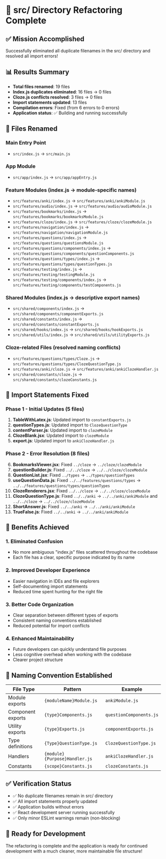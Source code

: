 # 🎉 src/ Directory Refactoring Complete

## ✅ Mission Accomplished
Successfully eliminated all duplicate filenames in the src/ directory and resolved all import errors!

## 📊 Results Summary
- **Total files renamed**: 19 files
- **Index.js duplicates eliminated**: 16 files → 0 files
- **Cloze.js conflicts resolved**: 3 files → 0 files
- **Import statements updated**: 13 files
- **Compilation errors**: Fixed (from 6 errors to 0 errors)
- **Application status**: ✅ Building and running successfully

## 🔄 Files Renamed

### Main Entry Point
- `src/index.js` → `src/main.js`

### App Module
- `src/app/index.js` → `src/app/appEntry.js`

### Feature Modules (index.js → module-specific names)
- `src/features/anki/index.js` → `src/features/anki/ankiModule.js`
- `src/features/audio/index.js` → `src/features/audio/audioModule.js`
- `src/features/bookmarks/index.js` → `src/features/bookmarks/bookmarksModule.js`
- `src/features/cloze/index.js` → `src/features/cloze/clozeModule.js`
- `src/features/navigation/index.js` → `src/features/navigation/navigationModule.js`
- `src/features/questions/index.js` → `src/features/questions/questionsModule.js`
- `src/features/questions/components/index.js` → `src/features/questions/components/questionComponents.js`
- `src/features/questions/types/index.js` → `src/features/questions/types/questionTypes.js`
- `src/features/testing/index.js` → `src/features/testing/testingModule.js`
- `src/features/testing/components/index.js` → `src/features/testing/components/testComponents.js`

### Shared Modules (index.js → descriptive export names)
- `src/shared/components/index.js` → `src/shared/components/componentExports.js`
- `src/shared/constants/index.js` → `src/shared/constants/constantExports.js`
- `src/shared/hooks/index.js` → `src/shared/hooks/hookExports.js`
- `src/shared/utils/index.js` → `src/shared/utils/utilityExports.js`

### Cloze-related Files (resolved naming conflicts)
- `src/features/questions/types/Cloze.js` → `src/features/questions/types/ClozeQuestionType.js`
- `src/features/anki/cloze.js` → `src/features/anki/ankiClozeHandler.js`
- `src/shared/constants/cloze.js` → `src/shared/constants/clozeConstants.js`

## 🔧 Import Statements Fixed

### Phase 1 - Initial Updates (5 files)
1. **TableWithLatex.js**: Updated import to `constantExports.js`
2. **questionTypes.js**: Updated import to `ClozeQuestionType`
3. **contentParser.js**: Updated import to `clozeModule`
4. **ClozeBlank.jsx**: Updated import to `clozeModule`
5. **export.js**: Updated import to `ankiClozeHandler.js`

### Phase 2 - Error Resolution (8 files)
6. **BookmarksViewer.jsx**: Fixed `../cloze` → `../cloze/clozeModule`
7. **questionBuilder.js**: Fixed `../../cloze` → `../../cloze/clozeModule`
8. **QuestionList.jsx**: Fixed `../types` → `../types/questionTypes`
9. **useQuestionData.js**: Fixed `../../features/questions/types` → `../../features/questions/types/questionTypes`
10. **ClozeRenderers.jsx**: Fixed `../../cloze` → `../../cloze/clozeModule`
11. **ClozeQuestionType.js**: Fixed `../../anki` → `../../anki/ankiModule` and `../../cloze` → `../../cloze/clozeModule`
12. **ShortAnswer.js**: Fixed `../../anki` → `../../anki/ankiModule`
13. **TrueFalse.js**: Fixed `../../anki` → `../../anki/ankiModule`

## 🎯 Benefits Achieved

### 1. **Eliminated Confusion**
- No more ambiguous "index.js" files scattered throughout the codebase
- Each file has a clear, specific purpose indicated by its name

### 2. **Improved Developer Experience**
- Easier navigation in IDEs and file explorers
- Self-documenting import statements
- Reduced time spent hunting for the right file

### 3. **Better Code Organization**
- Clear separation between different types of exports
- Consistent naming conventions established
- Reduced potential for import conflicts

### 4. **Enhanced Maintainability**
- Future developers can quickly understand file purposes
- Less cognitive overhead when working with the codebase
- Clearer project structure

## 📝 Naming Convention Established

| File Type | Pattern | Example |
|-----------|---------|---------|
| Module exports | `{moduleName}Module.js` | `ankiModule.js` |
| Component exports | `{type}Components.js` | `questionComponents.js` |
| Utility exports | `{type}Exports.js` | `componentExports.js` |
| Type definitions | `{Type}QuestionType.js` | `ClozeQuestionType.js` |
| Handlers | `{module}{Purpose}Handler.js` | `ankiClozeHandler.js` |
| Constants | `{scope}Constants.js` | `clozeConstants.js` |

## ✅ Verification Status
- ✅ No duplicate filenames remain in src/ directory
- ✅ All import statements properly updated
- ✅ Application builds without errors
- ✅ React development server running successfully
- ✅ Only minor ESLint warnings remain (non-blocking)

## 🚀 Ready for Development
The refactoring is complete and the application is ready for continued development with a much cleaner, more maintainable file structure!
